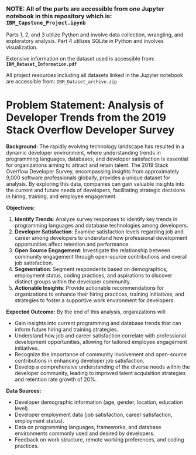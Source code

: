 ### **NOTE:** All of the parts are accessible from one Jupyter notebook in this repository which is: **`IBM_Capstone_Project.ipynb`**

Parts 1, 2, and 3 utilize Python and involve data collection, wrangling, and exploratory analysis.
Part 4 utilizes SQLite in Python and involves visualization.

Extensive information on the dataset used is accessible from: **`IBM_Dataset_Information.pdf`**

All project resources including all datasets linked in the Jupyter notebook are accessible from: `IBM_Dataset_archive.zip`

# **Problem Statement: Analysis of Developer Trends from the 2019 Stack Overflow Developer Survey**

**Background:** The rapidly evolving technology landscape has resulted in a dynamic developer environment, where understanding trends in programming languages, databases, and developer satisfaction is essential for organizations aiming to attract and retain talent. The 2019 Stack Overflow Developer Survey, encompassing insights from approximately 9,000 software professionals globally, provides a unique dataset for analysis. By exploring this data, companies can gain valuable insights into the current and future needs of developers, facilitating strategic decisions in hiring, training, and employee engagement.

**Objectives:**

1. **Identify Trends**: Analyze survey responses to identify key trends in programming languages and database technologies among developers.
1. **Developer Satisfaction**: Examine satisfaction levels regarding job and career among developers to understand how professional development opportunities affect retention and performance.
1. **Open Source Engagement**: Investigate the relationship between community engagement through open-source contributions and overall job satisfaction.
1. **Segmentation**: Segment respondents based on demographics, employment status, coding practices, and aspirations to discover distinct groups within the developer community.
1. **Actionable Insights**: Provide actionable recommendations for organizations to enhance their hiring practices, training initiatives, and strategies to foster a supportive work environment for developers.

**Expected Outcome:** By the end of this analysis, organizations will:

* Gain insights into current programming and database trends that can inform future hiring and training strategies.
* Understand how job and career satisfaction correlate with professional development opportunities, allowing for tailored employee engagement initiatives.
* Recognize the importance of community involvement and open-source contributions in enhancing developer job satisfaction.
* Develop a comprehensive understanding of the diverse needs within the developer community, leading to improved talent acquisition strategies and retention rate growth of 20%.

**Data Sources:**

* Developer demographic information (age, gender, location, education level).
* Developer employment data (job satisfaction, career satisfaction, employment status).
* Data on programming languages, frameworks, and database environments commonly used and desired by developers.
* Feedback on work structure, remote working preferences, and coding practices.
